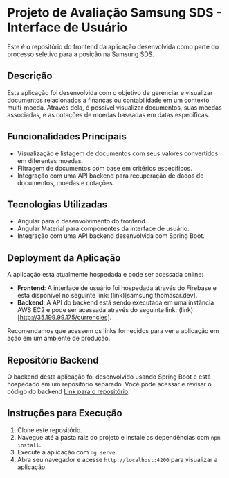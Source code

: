 # Projeto de Avaliação Samsung SDS - Interface de Usuário

Este é o repositório do frontend da aplicação desenvolvida como parte do processo seletivo para a posição na Samsung SDS.

## Descrição

Esta aplicação foi desenvolvida com o objetivo de gerenciar e visualizar documentos relacionados a finanças ou contabilidade em um contexto multi-moeda. Através dela, é possível visualizar documentos, suas moedas associadas, e as cotações de moedas baseadas em datas específicas.

## Funcionalidades Principais

- Visualização e listagem de documentos com seus valores convertidos em diferentes moedas.
- Filtragem de documentos com base em critérios específicos.
- Integração com uma API backend para recuperação de dados de documentos, moedas e cotações.

## Tecnologias Utilizadas

- Angular para o desenvolvimento do frontend.
- Angular Material para componentes da interface de usuário.
- Integração com uma API backend desenvolvida com Spring Boot.

## Deployment da Aplicação

A aplicação está atualmente hospedada e pode ser acessada online:

- **Frontend**: A interface de usuário foi hospedada através do Firebase e está disponível no seguinte link: (link)[samsung.thomasar.dev].
- **Backend**: A API do backend está sendo executada em uma instância AWS EC2 e pode ser acessada através do seguinte link: (link)[http://35.199.99.175/currencies].

Recomendamos que acessem os links fornecidos para ver a aplicação em ação em um ambiente de produção.

## Repositório Backend

O backend desta aplicação foi desenvolvido usando Spring Boot e está hospedado em um repositório separado. Você pode acessar e revisar o código do backend [Link para o repositório](https://github.com/thomasreichmann/samsung-evaluation-api).

## Instruções para Execução

1. Clone este repositório.
2. Navegue até a pasta raiz do projeto e instale as dependências com `npm install`.
3. Execute a aplicação com `ng serve`.
4. Abra seu navegador e acesse `http://localhost:4200` para visualizar a aplicação.
